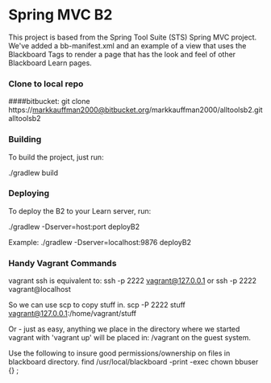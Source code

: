 Spring MVC B2
=====================

This project is based from the Spring Tool Suite (STS) Spring MVC project. We've added a bb-manifest.xml and an example of a view that uses the Blackboard Tags to render a page that has the look and feel of other Blackboard Learn pages.

### Clone to local repo
####bitbucket: 
git clone https://markkauffman2000@bitbucket.org/markkauffman2000/alltoolsb2.git alltoolsb2

### Building
To build the project, just run:

./gradlew build

### Deploying
To deploy the B2 to your Learn server, run:

./gradlew -Dserver=host:port deployB2

Example: ./gradlew -Dserver=localhost:9876 deployB2

### Handy Vagrant Commands
vagrant ssh is equivalent to:
ssh -p 2222 vagrant@127.0.0.1
or
ssh -p 2222 vagrant@localhost

So we can use scp to copy stuff in.
scp -P 2222 stuff vagrant@127.0.0.1:/home/vagrant/stuff

Or - just as easy, anything we place in the directory where we started vagrant with 'vagrant up' will be placed in:
/vagrant on the guest system.

Use the following to insure good permissions/ownership on files in blackboard directory.
find /usr/local/blackboard -print -exec chown bbuser {} \; 

